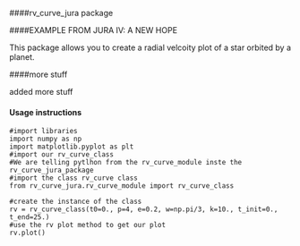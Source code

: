 ####rv_curve_jura package

####EXAMPLE FROM JURA IV: A NEW HOPE

This package allows you to create a radial velcoity plot of a star orbited by a planet.

####more stuff

added more stuff

#### Usage instructions

```
#import libraries
import numpy as np
import matplotlib.pyplot as plt
#import our rv_curve_class
#We are telling pytlhon from the rv_curve_module inste the rv_curve_jura_package 
#import the class rv_curve class
from rv_curve_jura.rv_curve_module import rv_curve_class

#create the instance of the class 
rv = rv_curve_class(t0=0., p=4, e=0.2, w=np.pi/3, k=10., t_init=0., t_end=25.)
#use the rv plot method to get our plot
rv.plot()
```